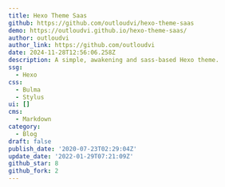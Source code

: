 ```yaml
---
title: Hexo Theme Saas
github: https://github.com/outloudvi/hexo-theme-saas
demo: https://outloudvi.github.io/hexo-theme-saas/
author: outloudvi
author_link: https://github.com/outloudvi
date: 2024-11-28T12:56:06.258Z
description: A simple, awakening and sass-based Hexo theme.
ssg:
  - Hexo
css:
  - Bulma
  - Stylus
ui: []
cms:
  - Markdown
category:
  - Blog
draft: false
publish_date: '2020-07-23T02:29:04Z'
update_date: '2022-01-29T07:21:09Z'
github_star: 8
github_fork: 2
---
```

